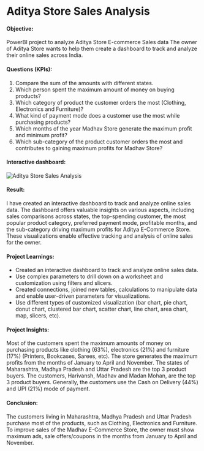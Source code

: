 # Aditya Store Sales Analysis

#### Objective:

PowerBI project to analyze Aditya Store E-commerce Sales data The owner of Aditya Store wants to help them create a dashboard to track and analyze their online sales across India.

#### Questions (KPIs):
1. Compare the sum of the amounts with different states.
2. Which person spent the maximum amount of money on buying products?
3. Which category of product the customer orders the most (Clothing, Electronics and Furniture)?
4. What kind of payment mode does a customer use the most while purchasing products?
5. Which months of the year Madhav Store generate the maximum profit and minimum profit?
6. Which sub-category of the product customer orders the most and contributes to gaining maximum profits for Madhav Store?

#### Interactive dashboard:
![Aditya Store Sales Analysis](https://github.com/Nethravathi30/Aditya_Store_Analysis_PowerBi-Dashboard/assets/156195470/06811409-28e0-4d99-ad02-57f5f2591526)


#### Result:
I have created an interactive dashboard to track and analyze online sales data. The dashboard offers valuable insights on various aspects, including sales comparisons across states, the top-spending customer, the most popular product category, preferred payment mode, profitable months, and the sub-category driving maximum profits for Aditya E-Commerce Store. These visualizations enable effective tracking and analysis of online sales for the owner.

#### Project Learnings:

* Created an interactive dashboard to track and analyze online sales data.
* Use complex parameters to drill down on a worksheet and customization using filters and slicers.
* Created connections, joined new tables, calculations to manipulate data and enable user-driven parameters for visualizations.
* Use different types of customized visualization (bar chart, pie chart, donut chart, clustered bar chart, scatter chart, line chart, area chart, map, 
  slicers, etc).


#### Project Insights:

Most of the customers spent the maximum amounts of money on purchasing products like clothing (63%), electronics (21%) and furniture (17%) (Printers, Bookcases, Sarees, etc).
The store generates the maximum profits from the months of January to April and November.
The states of Maharashtra, Madhya Pradesh and Uttar Pradesh are the top 3 product buyers.
The customers, Harivansh, Madhav and Madan Mohan, are the top 3 product buyers.
Generally, the customers use the Cash on Delivery (44%) and UPI (21%) mode of payment.

#### Conclusion:
The customers living in Maharashtra, Madhya Pradesh and Uttar Pradesh purchase most of the products, such as Clothing, Electronics and Furniture. To improve sales of the Madhav E-Commerce Store, the owner must show maximum ads, sale offers/coupons in the months from January to April and November.

